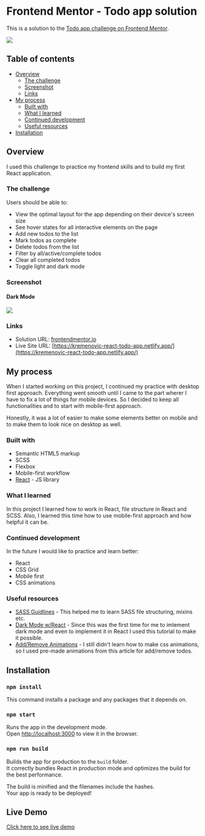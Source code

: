 # Frontend Mentor - Todo app solution

This is a solution to the [Todo app challenge on Frontend Mentor](https://www.frontendmentor.io/challenges/todo-app-Su1_KokOW).

<a href="https://kremenovic-react-todo-app.netlify.app/"><img src="https://i.imgur.com/pzmJ31P.png"/></a>

## Table of contents

- [Overview](#overview)
  - [The challenge](#the-challenge)
  - [Screenshot](#screenshot)
  - [Links](#links)
- [My process](#my-process)
  - [Built with](#built-with)
  - [What I learned](#what-i-learned)
  - [Continued development](#continued-development)
  - [Useful resources](#useful-resources)
- [Installation](#installation)

## Overview

I used this challenge to practice my frontend skills and to build my first React application.

### The challenge

Users should be able to:

- View the optimal layout for the app depending on their device's screen size
- See hover states for all interactive elements on the page
- Add new todos to the list
- Mark todos as complete
- Delete todos from the list
- Filter by all/active/complete todos
- Clear all completed todos
- Toggle light and dark mode

### Screenshot

<h4>Dark Mode</h4>

<img src="https://i.imgur.com/4YDOQq7.png"/>

### Links

- Solution URL: [frontendmentor.io](https://www.frontendmentor.io/solutions/react-todo-app-using-sass-and-bem-dqZ_IjAUJ)
- Live Site URL: [https://kremenovic-react-todo-app.netlify.app/](https://kremenovic-react-todo-app.netlify.app/)

## My process

When I started working on this project, I continued my practice with desktop first approach. Everything went smooth until I came to the part wherer I have to fix a lot of things for mobile devices. So I decided to keep all functionalities and to start with mobile-first approach.

Honestly, it was a lot of easier to make some elements better on mobile and to make them to look nice on desktop as well.

### Built with

- Semantic HTML5 markup
- SCSS
- Flexbox
- Mobile-first workflow
- [React](https://reactjs.org/) - JS library

### What I learned

In this project I learned how to work in React, file structure in React and SCSS. Also, I learned this time how to use mobile-first approach and how helpful it can be.

### Continued development

In the future I would like to practice and learn better:

- React
- CSS Grid
- Mobile first
- CSS animations

### Useful resources

- [SASS Guidlines](https://sass-guidelin.es/#introduction) - This helped me to learn SASS file structuring, mixins etc.
- [Dark Mode w/React](https://dev.to/cmcwebcode40/simple-react-dark-mode-with-scss-lae) - Since this was the first time for me to imlement dark mode and even to implement it in React I used this tutorial to make it possible.
- [Add/Remove Animations](https://www.sarasoueidan.com/blog/creative-list-effects/) - I still didn't learn how to make css animations, so I used pre-made animations from this article for add/remove todos.

## Installation

### `npm install`

This command installs a package and any packages that it depends on.

### `npm start`

Runs the app in the development mode.\
Open [http://localhost:3000](http://localhost:3000) to view it in the browser.

### `npm run build`

Builds the app for production to the `build` folder.\
It correctly bundles React in production mode and optimizes the build for the best performance.

The build is minified and the filenames include the hashes.\
Your app is ready to be deployed!

## Live Demo

<a href="https://kremenovic-react-todo-app.netlify.app/">Click here to see live demo</a>
